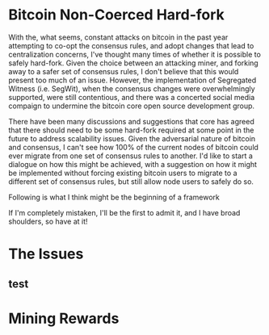 # Bitcoin Non-Coerced Hard-fork

With the, what seems, constant attacks on bitcoin in the past year attempting to co-opt the consensus rules, and adopt changes that lead to centralization concerns, I've thought many times of whether it is possible to safely hard-fork.  Given the choice between an attacking miner, and forking away to a safer set of consensus rules, I don't believe that this would present too much of an issue.  However, the implementation of Segregated Witness (i.e. SegWit), when the consensus changes were overwhelmingly supported, were still contentious, and there was a concerted social media compaign to undermine the bitcoin core open source development group.

There have been many discussions and suggestions that core has agreed that there should need to be some hard-fork required at some point in the future to address scalability issues.  Given the adversarial nature of bitcoin and consensus, I can't see how 100% of the current nodes of bitcoin could ever migrate from one set of consensus rules to another.  I'd like to start a dialogue on how this might be achieved, with a suggestion on how it might be implemented without forcing existing bitcoin users to migrate to a different set of consensus rules, but still allow node users to safely do so.

Following is what I think might be the beginning of a framework

If I'm completely mistaken, I'll be the first to admit it, and I have broad shoulders, so have at it!

# The Issues

## test




# Mining Rewards
